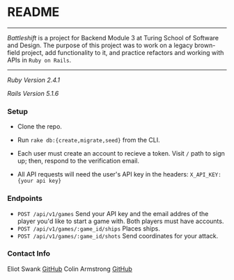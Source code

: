 # README

---

_Battleshift_ is a project for Backend Module 3 at Turing School of Software and Design. The purpose of this project was to work on a legacy brown-field project, add functionality to it, and practice refactors and working with APIs in `Ruby on Rails`.

---

_Ruby Version 2.4.1_

_Rails Version 5.1.6_

### Setup

- Clone the repo.

- Run `rake db:{create,migrate,seed}` from the CLI.

- Each user must create an account to recieve a token. Visit `/` path to sign up; then, respond to the verification email.

- All API requests will need the user's API key in the headers:
  `X_API_KEY: {your api key}`

### Endpoints

- `POST /api/v1/games` Send your API key and the email addres of the player you'd like to start a game with. Both players must have accounts.
- `POST /api/v1/games/:game_id/ships` Places ships.
- `POST /api/v1/games/:game_id/shots` Send coordinates for your attack.


### Contact Info

Eliot Swank [GitHub](https://github.com/EMSwank)
Colin Armstrong [GitHub](https://github.com/colinwarmstrong)
